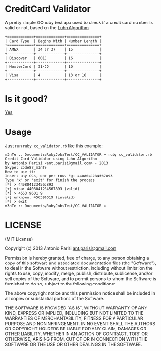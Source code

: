 CreditCard Validator
====================
A pretty simple OO ruby test app used to check if a credit card number is valid or not, based on the [Luhn Algorithm](http://en.wikipedia.org/wiki/Luhn_algorithm)

```
+============+=============+===============+
| Card Type  | Begins With | Number Length |
+============+=============+===============+
| AMEX       | 34 or 37    | 15            |
+------------+-------------+---------------+
| Discover   | 6011        | 16            |
+------------+-------------+---------------+
| MasterCard | 51-55       | 16            |
+------------+-------------+---------------+
| Visa       | 4           | 13 or 16      |
+------------+-------------+---------------+
```

Is it good?
====================
[Yes](https://news.ycombinator.com/item?id=3067434)

Usage
====================
Just run `ruby cc_validator.rb` like this example:

```
m3nTe :: Documents/RubyJobsTest/CC_VALIDATOR » ruby cc_validator.rb
Credit Card Validator using Luhn Algorithm
by Antonio Parisi <ant.parisi@gmail.com> - 2013
Skype: code87_m3nTe
How to use it:
Insert any CCs, one per row. Eg: 4408041234567893
Type 'x' or 'exit' for finish the process
[*] > 4408041234567893
[+] visa: 4408041234567893 (valid)
[*] > 4563 9601 9
[+] unknown: 456396019 (invalid)
[*] > exit
m3nTe :: Documents/RubyJobsTest/CC_VALIDATOR »
```

LICENSE
====================
(MIT License)

Copyright (c) 2013 Antonio Parisi ant.parisi@gmail.com

Permission is hereby granted, free of charge, to any person obtaining a copy of this software and associated documentation files (the "Software"), to deal in the Software without restriction, including without limitation the rights to use, copy, modify, merge, publish, distribute, sublicense, and/or sell copies of the Software, and to permit persons to whom the Software is furnished to do so, subject to the following conditions:

The above copyright notice and this permission notice shall be included in all copies or substantial portions of the Software.

THE SOFTWARE IS PROVIDED "AS IS", WITHOUT WARRANTY OF ANY KIND, EXPRESS OR IMPLIED, INCLUDING BUT NOT LIMITED TO THE WARRANTIES OF MERCHANTABILITY, FITNESS FOR A PARTICULAR PURPOSE AND NONINFRINGEMENT. IN NO EVENT SHALL THE AUTHORS OR COPYRIGHT HOLDERS BE LIABLE FOR ANY CLAIM, DAMAGES OR OTHER LIABILITY, WHETHER IN AN ACTION OF CONTRACT, TORT OR OTHERWISE, ARISING FROM, OUT OF OR IN CONNECTION WITH THE SOFTWARE OR THE USE OR OTHER DEALINGS IN THE SOFTWARE.
